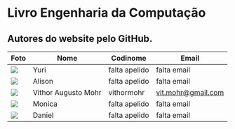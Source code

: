 # Livro Engenharia da Computação

## Autores do website pelo GitHub.

| Foto | Nome | Codinome | Email |
| ------ | ---- | -------- | ----- |
| ![](https://i.imgur.com/vPAIs0A.jpg?width=400)  | Yuri | falta apelido | falta email
| ![](https://i.imgur.com/cmOzji6.jpg?width=400)  | Alison | falta apelido | falta email
| ![](https://i.imgur.com/8iWHdZP.png?width=400)  | Vithor Augusto Mohr | vithormohr | vit.mohr@gmail.com
| ![](https://i.imgur.com/X3zlxSS.jpg?width=400)  | Monica | falta apelido | falta email
| ![](https://i.imgur.com/H7GEyhm.jpg?width=400)  | Daniel| falta apelido | falta email
